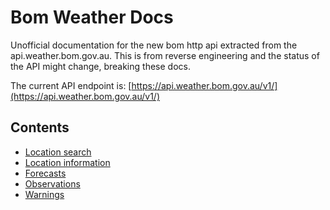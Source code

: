 # Bom Weather Docs
Unofficial documentation for the new bom http api extracted from the api.weather.bom.gov.au. This is from reverse engineering and the status of the API might change, breaking these docs.

The current API endpoint is: [https://api.weather.bom.gov.au/v1/](https://api.weather.bom.gov.au/v1/)

## Contents
 - [Location search](./docs/search)
 - [Location information](./docs/locationInformation)
 - [Forecasts](./docs/forecasts)
 - [Observations](./docs/observations)
 - [Warnings](./docs/warnings)